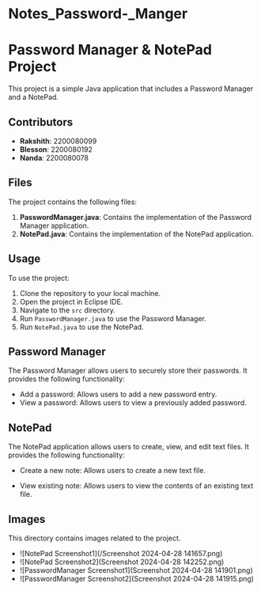 # Notes_Password-_Manger
# Password Manager & NotePad Project

This project is a simple Java application that includes a Password Manager and a NotePad.

## Contributors

- **Rakshith**: 2200080099
- **Blesson**: 2200080192
- **Nanda**: 2200080078

## Files

The project contains the following files:

1. **PasswordManager.java**: Contains the implementation of the Password Manager application.
2. **NotePad.java**: Contains the implementation of the NotePad application.

## Usage

To use the project:

1. Clone the repository to your local machine.
2. Open the project in Eclipse IDE.
3. Navigate to the `src` directory.
4. Run `PasswordManager.java` to use the Password Manager.
5. Run `NotePad.java` to use the NotePad.

## Password Manager

The Password Manager allows users to securely store their passwords. It provides the following functionality:

- Add a password: Allows users to add a new password entry.
- View a password: Allows users to view a previously added password.

## NotePad

The NotePad application allows users to create, view, and edit text files. It provides the following functionality:

- Create a new note: Allows users to create a new text file.

- View existing note: Allows users to view the contents of an existing text file.

## Images

This directory contains images related to the project. 
- ![NotePad Screenshot1](/Screenshot 2024-04-28 141657.png)
- ![NotePad Screenshot2](Screenshot 2024-04-28 142252.png)
- ![PasswordManager Screenshot1](Screenshot 2024-04-28 141901.png)
- ![PasswordManager Screenshot2](Screenshot 2024-04-28 141915.png)



